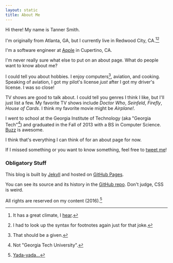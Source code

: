```yaml
---
layout: static
title: About Me
---
```


Hi there! My name is Tanner Smith.

I'm originally from Atlanta, GA, but I currently live in Redwood City, CA.[^1][^2]

I'm a software engineer at <a href="http://www.apple.com/">Apple</a> in Cupertino, CA.

I'm never really sure what else to put on an about page. What do people want to know about me?

I could tell you about hobbies. I enjoy computers[^3], aviation, and cooking. Speaking of aviation, I got my pilot's license _just_ after I got my driver's license. I was so close!

TV shows are good to talk about. I could tell you genres I think I like, but I'll just list a few. My favorite TV shows include _Doctor Who_, _Seinfeld_, _Firefly_, _House of Cards_. I think my favorite movie might be _Airplane!_.

I went to school at the Georgia Institute of Technology (aka "Georgia Tech"[^4]) and graduated in the Fall of 2013 with a BS in Computer Science. [Buzz](https://en.wikipedia.org/wiki/Buzz_(mascot)) is awesome.

I think that's everything I can think of for an about page for now.

If I missed something or you want to know something, feel free to [tweet me](https://twitter.com/tannerld)!

### Obligatory Stuff
This blog is built by [Jekyll](http://jekyllrb.com/) and hosted on [GitHub Pages](https://pages.github.com).

You can see its source and its history in the [GitHub repo](https://github.com/Tanner/Blog). Don't judge, CSS is weird.

All rights are reserved on my content (2016).[^5]

[^1]: It has a great climate, I [hear](https://en.wikipedia.org/wiki/Redwood_City,_California#Motto).
[^2]: I had to look up the syntax for footnotes again just for that joke.
[^3]: That should be a given.
[^4]: Not "Georgia Tech University".
[^5]: [Yada-yada...](https://en.wikipedia.org/wiki/The_Yada_Yada)
